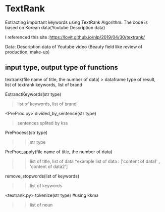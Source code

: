 # TextRank
Extracting important keywords using TextRank Algorithm. The code is based on Korean data(Youtube Description data)

I referenced this site :https://lovit.github.io/nlp/2019/04/30/textrank/

Data: Description data of Youtube video (Beauty field like review of production, make-up)

<h2>input type, output type of functions </h2>
<main.py>
textrank(file name of title, the number of data)
> dataframe type of result, list of textrank keywords, list of brand

ExtranctKeywords(str type)
> list of keywords, list of brand

<PreProc.py>
divided_by_sentence(str type)
> sentences splited by kss

PreProcess(str type)
>> str type

PreProc_apply(file name of title, the number of data)
>> list of title, list of data
*example list of data : ['content of data1' , 'content of data2']

remove_stopwords(list of keywords)
>> list of keywords

<textrank.py>
tokenize(str type) #using kkma
>> list of noun
